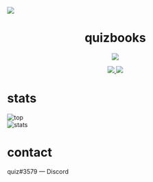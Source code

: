 ![](https://komarev.com/ghpvc/?username=quizbooks)

<h1 align="center">quizbooks</h1>

<p align="center"> <img src="https://komarev.com/ghpvc/?username=quizbooks"/> </p>

<p align="center">
  <a href="https://github.com/quizbooks">
    <img src="https://discord.c99.nl/widget/theme-4/852933534704205864.png"/>
    <img src="https://komarev.com/ghpvc/?username=quizbooks"/>
  </a>
</p>
  
# stats
![top](https://github-readme-stats.vercel.app/api/top-langs/?username=quizbooks&layout=compact&theme=dark)
</br>
![stats](https://github-readme-stats.vercel.app/api/?username=quizbooks&title_color=4F8CC9&text_color=9f9f9f&show_icons=true&bg_color=00000000&hide_border=true&icon_color=4F8CC9&hide_title=true&count_private=true&include_all_commits=true)

# contact

quiz#3579 — Discord </br>
